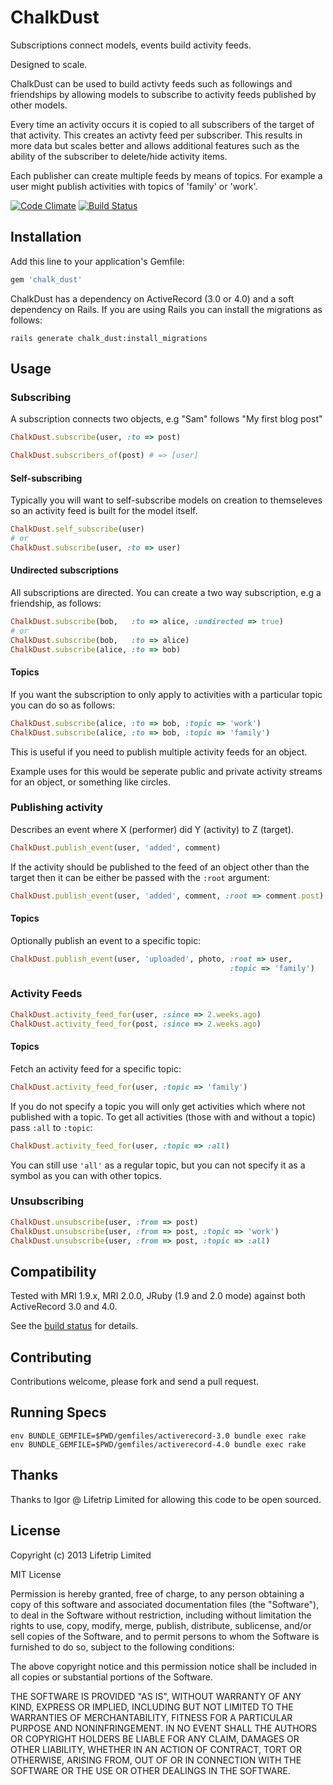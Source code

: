 # ChalkDust

Subscriptions connect models, events build activity feeds.

Designed to scale.

ChalkDust can be used to build activty feeds such as followings and friendships
by allowing models to subscribe to activity feeds published by other models.

Every time an activity occurs it is copied to all subscribers of the target of
that activity. This creates an activty feed per subscriber. This results in
more data but scales better and allows additional features such as the ability
of the subscriber to delete/hide activity items.

Each publisher can create multiple feeds by means of topics. For example a
user might publish activities with topics of 'family' or 'work'.

[![Code Climate](https://codeclimate.com/github/krisleech/chalk_dust.png)](https://codeclimate.com/github/krisleech/chalk_dust)
[![Build Status](https://travis-ci.org/krisleech/chalk_dust.png?branch=master)](https://travis-ci.org/krisleech/chalk_dust)

## Installation

Add this line to your application's Gemfile:

```ruby
gem 'chalk_dust'
```

ChalkDust has a dependency on ActiveRecord (3.0 or 4.0) and a soft dependency
on Rails. If you are using Rails you can install the migrations as follows:

```
rails generate chalk_dust:install_migrations
```

## Usage

### Subscribing

A subscription connects two objects, e.g "Sam" follows "My first blog post"

```ruby
ChalkDust.subscribe(user, :to => post)
```

```ruby
ChalkDust.subscribers_of(post) # => [user]
```

#### Self-subscribing

Typically you will want to self-subscribe models on creation to themseleves so
an activity feed is built for the model itself.

```ruby
ChalkDust.self_subscribe(user)
# or
ChalkDust.subscribe(user, :to => user)
```

#### Undirected subscriptions

All subscriptions are directed. You can create a two way subscription, e.g a
friendship, as follows:

```ruby
ChalkDust.subscribe(bob,   :to => alice, :undirected => true)
# or
ChalkDust.subscribe(bob,   :to => alice)
ChalkDust.subscribe(alice, :to => bob)
```

#### Topics

If you want the subscription to only apply to activities with a particular
topic you can do so as follows:

```ruby
ChalkDust.subscribe(alice, :to => bob, :topic => 'work')
ChalkDust.subscribe(alice, :to => bob, :topic => 'family')
```

This is useful if you need to publish multiple activity feeds for an object.

Example uses for this would be seperate public and private activity streams
for an object, or something like circles.

### Publishing activity

Describes an event where X (performer) did Y (activity) to Z (target).

```ruby
ChalkDust.publish_event(user, 'added', comment)
```

If the activity should be published to the feed of an object other than the
target then it can be either be passed with the `:root` argument:

```ruby
ChalkDust.publish_event(user, 'added', comment, :root => comment.post)
```

#### Topics

Optionally publish an event to a specific topic:

```ruby
ChalkDust.publish_event(user, 'uploaded', photo, :root => user,
                                                 :topic => 'family')
```

### Activity Feeds

```ruby
ChalkDust.activity_feed_for(user, :since => 2.weeks.ago)
ChalkDust.activity_feed_for(post, :since => 2.weeks.ago)
```

#### Topics

Fetch an activity feed for a specific topic:

```ruby
ChalkDust.activity_feed_for(user, :topic => 'family')
```

If you do not specify a topic you will only get activities which where not
published with a topic. To get all activities (those with and without a topic)
pass `:all` to `:topic`:

```ruby
ChalkDust.activity_feed_for(user, :topic => :all)
```

You can still use `'all'` as a regular topic, but you can not specify it as a
symbol as you can with other topics.

### Unsubscribing

```ruby
ChalkDust.unsubscribe(user, :from => post)
ChalkDust.unsubscribe(user, :from => post, :topic => 'work')
ChalkDust.unsubscribe(user, :from => post, :topic => :all)
```

## Compatibility

Tested with MRI 1.9.x, MRI 2.0.0, JRuby (1.9 and 2.0 mode) against both
ActiveRecord 3.0 and 4.0.

See the [build status](https://travis-ci.org/krisleech/chalk_dust) for details.

## Contributing

Contributions welcome, please fork and send a pull request.

## Running Specs

```
env BUNDLE_GEMFILE=$PWD/gemfiles/activerecord-3.0 bundle exec rake
env BUNDLE_GEMFILE=$PWD/gemfiles/activerecord-4.0 bundle exec rake
```

## Thanks

Thanks to Igor @ Lifetrip Limited for allowing this code to be open sourced.

## License

Copyright (c) 2013 Lifetrip Limited

MIT License

Permission is hereby granted, free of charge, to any person obtaining
a copy of this software and associated documentation files (the
"Software"), to deal in the Software without restriction, including
without limitation the rights to use, copy, modify, merge, publish,
distribute, sublicense, and/or sell copies of the Software, and to
permit persons to whom the Software is furnished to do so, subject to
the following conditions:

The above copyright notice and this permission notice shall be
included in all copies or substantial portions of the Software.

THE SOFTWARE IS PROVIDED "AS IS", WITHOUT WARRANTY OF ANY KIND,
EXPRESS OR IMPLIED, INCLUDING BUT NOT LIMITED TO THE WARRANTIES OF
MERCHANTABILITY, FITNESS FOR A PARTICULAR PURPOSE AND
NONINFRINGEMENT. IN NO EVENT SHALL THE AUTHORS OR COPYRIGHT HOLDERS BE
LIABLE FOR ANY CLAIM, DAMAGES OR OTHER LIABILITY, WHETHER IN AN ACTION
OF CONTRACT, TORT OR OTHERWISE, ARISING FROM, OUT OF OR IN CONNECTION
WITH THE SOFTWARE OR THE USE OR OTHER DEALINGS IN THE SOFTWARE.
